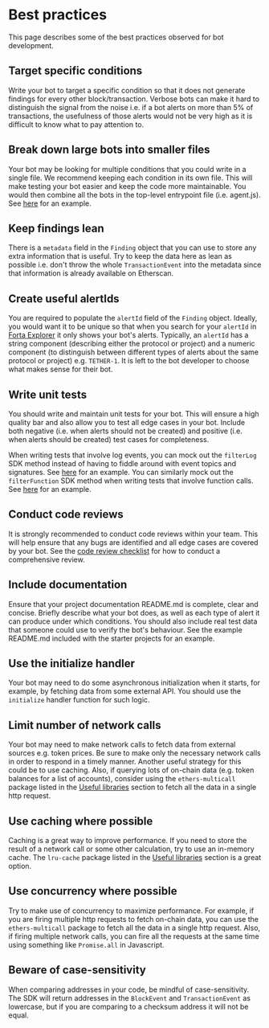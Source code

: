# Best practices

This page describes some of the best practices observed for bot development.

## Target specific conditions

Write your bot to target a specific condition so that it does not generate findings for every other block/transaction. Verbose bots can make it hard to distinguish the signal from the noise i.e. if a bot alerts on more than 5% of transactions, the usefulness of those alerts would not be very high as it is difficult to know what to pay attention to.

## Break down large bots into smaller files

Your bot may be looking for multiple conditions that you could write in a single file. We recommend keeping each condition in its own file. This will make testing your bot easier and keep the code more maintainable. You would then combine all the bots in the top-level entrypoint file (i.e. agent.js). See [here](https://github.com/forta-network/forta-bot-examples/tree/master/high-gas-js) for an example.

## Keep findings lean

There is a `metadata` field in the `Finding` object that you can use to store any extra information that is useful. Try to keep the data here as lean as possible i.e. don't throw the whole `TransactionEvent` into the metadata since that information is already available on Etherscan.

## Create useful alertIds

You are required to populate the `alertId` field of the `Finding` object. Ideally, you would want it to be unique so that when you search for your `alertId` in [Forta Explorer](https://explorer.forta.network/) it only shows your bot's alerts. Typically, an `alertId` has a string component (describing either the protocol or project) and a numeric component (to distinguish between different types of alerts about the same protocol or project) e.g. `TETHER-1`. It is left to the bot developer to choose what makes sense for their bot.

## Write unit tests

You should write and maintain unit tests for your bot. This will ensure a high quality bar and also allow you to test all edge cases in your bot. Include both negative (i.e. when alerts should not be created) and positive (i.e. when alerts should be created) test cases for completeness.

When writing tests that involve log events, you can mock out the `filterLog` SDK method instead of having to fiddle around with event topics and signatures. See [here](https://github.com/forta-network/forta-bot-examples/blob/master/filter-event-and-function-js/src/large.transfer.event.spec.js) for an example. You can similarly mock out the `filterFunction` SDK method when writing tests that involve function calls. See [here](https://github.com/forta-network/forta-bot-examples/blob/master/filter-event-and-function-js/src/transfer.from.function.spec.js) for an example.

## Conduct code reviews

It is strongly recommended to conduct code reviews within your team. This will help ensure that any bugs are identified and all edge cases are covered by your bot. See the [code review checklist](https://github.com/forta-network/bot-review-checklist) for how to conduct a comprehensive review.

## Include documentation

Ensure that your project documentation README.md is complete, clear and concise. Briefly describe what your bot does, as well as each type of alert it can produce under which conditions. You should also include real test data that someone could use to verify the bot's behaviour. See the example README.md included with the starter projects for an example.

## Use the initialize handler

Your bot may need to do some asynchronous initialization when it starts, for example, by fetching data from some external API. You should use the `initialize` handler function for such logic.

## Limit number of network calls

Your bot may need to make network calls to fetch data from external sources e.g. token prices. Be sure to make only the necessary network calls in order to respond in a timely manner. Another useful strategy for this could be to use caching. Also, if querying lots of on-chain data (e.g. token balances for a list of accounts), consider using the `ethers-multicall` package listed in the [Useful libraries](useful-libraries.md) section to fetch all the data in a single http request.

## Use caching where possible

Caching is a great way to improve performance. If you need to store the result of a network call or some other calculation, try to use an in-memory cache. The `lru-cache` package listed in the [Useful libraries](useful-libraries.md) section is a great option.

## Use concurrency where possible

Try to make use of concurrency to maximize performance. For example, if you are firing multiple http requests to fetch on-chain data, you can use the `ethers-multicall` package to fetch all the data in a single http request. Also, if firing multiple network calls, you can fire all the requests at the same time using something like `Promise.all` in Javascript.

## Beware of case-sensitivity

When comparing addresses in your code, be mindful of case-sensitivity. The SDK will return addresses in the `BlockEvent` and `TransactionEvent` as lowercase, but if you are comparing to a checksum address it will not be equal.
